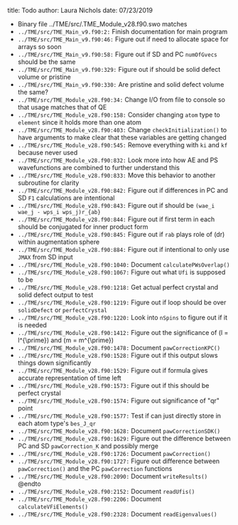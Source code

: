 title: Todo
author: Laura Nichols
date: 07/23/2019

* Binary file ../TME/src/.TME_Module_v28.f90.swo matches
* `../TME/src/TME_Main_v9.f90:2:` Finish documentation for main program
* `../TME/src/TME_Main_v9.f90:46:` Figure out if need to allocate space for arrays so soon
* `../TME/src/TME_Main_v9.f90:58:` Figure out if SD and PC `numOfGvecs` should be the same
* `../TME/src/TME_Main_v9.f90:329:` Figure out if should be solid defect volume or pristine
* `../TME/src/TME_Main_v9.f90:330:` Are pristine and solid defect volume the same?
* `../TME/src/TME_Module_v28.f90:34:` Change I/O from file to console so that usage matches that of QE
* `../TME/src/TME_Module_v28.f90:158:` Consider changing `atom` type to `element` since it holds more than one atom
* `../TME/src/TME_Module_v28.f90:403:` Change `checkInitialization()` to have arguments to make clear that these variables are getting changed
* `../TME/src/TME_Module_v28.f90:545:` Remove everything with `ki` and `kf` because never used
* `../TME/src/TME_Module_v28.f90:832:` Look more into how AE and PS wavefunctions are combined to further understand this
* `../TME/src/TME_Module_v28.f90:833:` Move this behavior to another subroutine for clarity
* `../TME/src/TME_Module_v28.f90:842:` Figure out if differences in PC and SD `F1` calculations are intentional
* `../TME/src/TME_Module_v28.f90:843:` Figure out if should be `(wae_i wae_j - wps_i wps_j)r_{ab}`
* `../TME/src/TME_Module_v28.f90:844:` Figure out if first term in each should be conjugated for inner product form
* `../TME/src/TME_Module_v28.f90:845:` Figure out if `rab` plays role of \(dr\) within augmentation sphere
* `../TME/src/TME_Module_v28.f90:884:` Figure out if intentional to only use `JMAX` from SD input
* `../TME/src/TME_Module_v28.f90:1040:` Document `calculatePWsOverlap()`
* `../TME/src/TME_Module_v28.f90:1067:` Figure out what `Ufi` is supposed to be
* `../TME/src/TME_Module_v28.f90:1218:` Get actual perfect crystal and solid defect output to test
* `../TME/src/TME_Module_v28.f90:1219:` Figure out if loop should be over `solidDefect` or `perfectCrystal`
* `../TME/src/TME_Module_v28.f90:1220:` Look into `nSpins` to figure out if it is needed
* `../TME/src/TME_Module_v28.f90:1412:` Figure out the significance of \(l = l^{\prime}\) and \(m = m^{\prime}\)
* `../TME/src/TME_Module_v28.f90:1478:` Document `pawCorrectionKPC()`
* `../TME/src/TME_Module_v28.f90:1528:` Figure out if this output slows things down significantly
* `../TME/src/TME_Module_v28.f90:1529:` Figure out if formula gives accurate representation of time left
* `../TME/src/TME_Module_v28.f90:1573:` Figure out if this should be perfect crystal
* `../TME/src/TME_Module_v28.f90:1574:` Figure out significance of "qr" point
* `../TME/src/TME_Module_v28.f90:1577:` Test if can just directly store in each atom type's `bes_J_qr`
* `../TME/src/TME_Module_v28.f90:1628:` Document `pawCorrectionSDK()`
* `../TME/src/TME_Module_v28.f90:1629:` Figure out the difference between PC and SD `pawCorrection_K` and possibly merge
* `../TME/src/TME_Module_v28.f90:1726:` Document `pawCorrection()`
* `../TME/src/TME_Module_v28.f90:1727:` Figure out difference between `pawCorrection()` and the PC `pawCorrection` functions
* `../TME/src/TME_Module_v28.f90:2090:` Document `writeResults()` @endto
* `../TME/src/TME_Module_v28.f90:2152:` Document `readUfis()`
* `../TME/src/TME_Module_v28.f90:2206:` Document `calculateVFiElements()`
* `../TME/src/TME_Module_v28.f90:2328:` Document `readEigenvalues()`
